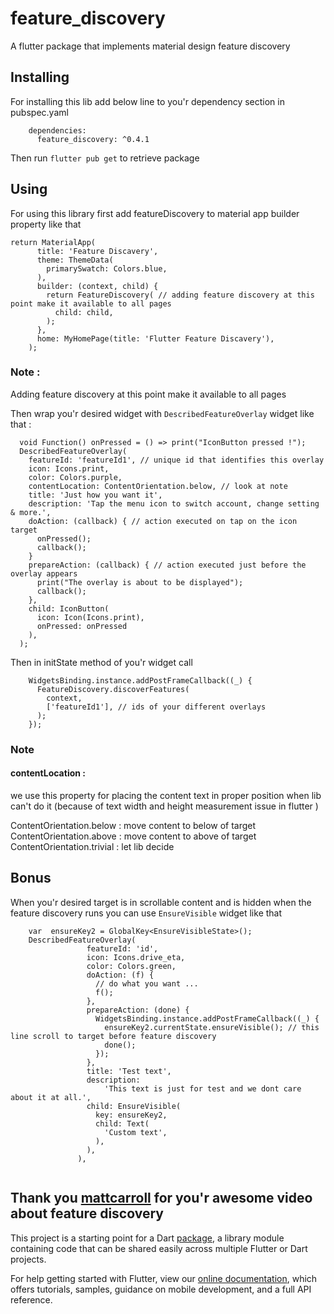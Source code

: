 # feature_discovery

A flutter package that implements material design feature discovery 

## Installing


For installing this lib add below line to you'r dependency section in pubspec.yaml
```
    dependencies:
      feature_discovery: ^0.4.1

```

Then run ```flutter pub get``` to retrieve package


## Using

For using this library first add featureDiscovery to material app builder property like that
```
return MaterialApp(
      title: 'Feature Discavery',
      theme: ThemeData(
        primarySwatch: Colors.blue,
      ),
      builder: (context, child) {
        return FeatureDiscovery( // adding feature discovery at this point make it available to all pages
          child: child,
        );
      },
      home: MyHomePage(title: 'Flutter Feature Discavery'),
    );

```

### Note :
 Adding feature discovery at this point make it available to all pages
 
Then wrap you'r desired widget with ```DescribedFeatureOverlay``` widget
like that :
```
  void Function() onPressed = () => print("IconButton pressed !");
  DescribedFeatureOverlay(
    featureId: 'featureId1', // unique id that identifies this overlay
    icon: Icons.print,
    color: Colors.purple,
    contentLocation: ContentOrientation.below, // look at note 
    title: 'Just how you want it',
    description: 'Tap the menu icon to switch account, change setting & more.',
    doAction: (callback) { // action executed on tap on the icon target
      onPressed();
      callback();
    }
    prepareAction: (callback) { // action executed just before the overlay appears
      print("The overlay is about to be displayed");
      callback();
    },
    child: IconButton(
      icon: Icon(Icons.print),
      onPressed: onPressed
    ),
  );
``` 

Then in initState method of you'r widget call 


``` 
    WidgetsBinding.instance.addPostFrameCallback((_) {
      FeatureDiscovery.discoverFeatures(
        context,
        ['featureId1'], // ids of your different overlays
      );
    });

```
### Note 

#### contentLocation :
   we use this property for placing the content text in proper position when 
    lib can't do it (because of text width and height measurement  issue in flutter )
    
   ContentOrientation.below : move content to  below of target
   ContentOrientation.above : move content to above of target
   ContentOrientation.trivial : let lib decide
    
## Bonus 

   When you'r desired target is in scrollable content and is hidden when the feature discovery runs
    you can use ```EnsureVisible``` widget like that
    
   ```
       var  ensureKey2 = GlobalKey<EnsureVisibleState>();
       DescribedFeatureOverlay(
                    featureId: 'id',
                    icon: Icons.drive_eta,
                    color: Colors.green,
                    doAction: (f) {
                      // do what you want ...
                      f();
                    },
                    prepareAction: (done) {
                      WidgetsBinding.instance.addPostFrameCallback((_) {
                        ensureKey2.currentState.ensureVisible(); // this line scroll to target before feature discovery 
                        done();
                      });
                    },
                    title: 'Test text',
                    description:
                        'This text is just for test and we dont care about it at all.',
                    child: EnsureVisible(
                      key: ensureKey2,
                      child: Text(
                        'Custom text',
                      ),
                    ),
                  ),
    
   ```
## Thank you [mattcarroll](https://medium.com/@mattcarroll) for you'r awesome video about feature discovery
 

This project is a starting point for a Dart
[package](https://flutter.dev/developing-packages/),
a library module containing code that can be shared easily across
multiple Flutter or Dart projects.

For help getting started with Flutter, view our 
[online documentation](https://flutter.dev/docs), which offers tutorials, 
samples, guidance on mobile development, and a full API reference.
